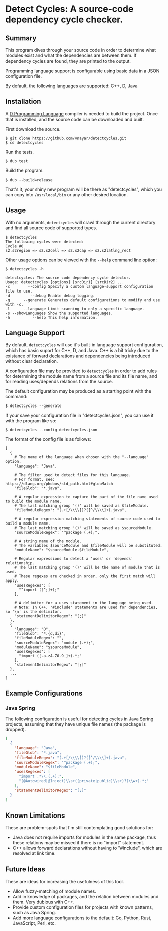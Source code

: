 # Detect Cycles: A source-code dependency cycle checker.

## Summary

This program dives through your source code in order to determine what modules exist
and what the dependencies are between them. If dependency cycles are found, they are
printed to the output.

Programming language support is configurable using basic data in a JSON configuration file.

By default, the following languages are supported:  C++, D, Java

## Installation

A [D Programming Language](https://dlang.org/download.html) compiler is needed to build the
project. Once that is installed, and the source code can be downloaded and built.

First download the source.

```shell
$ git clone https://github.com/vnayar/detectcycles.git
$ cd detectcycles
```

Run the tests.
```shell
$ dub test
```

Build the program.
```shell
$ dub --build=release
```

That's it, your shiny new program will be there as "detectcycles", which you can copy into
`/usr/local/bin` or any other desired location.

## Usage

With no arguments, `detectcycles` will crawl through the current directory and find all
source code of supported types.

```shell
$ detectcycles
The following cycles were detected:
Cycle #0
s2.s2region => s2.s2cell => s2.s2cap => s2.s2latlng_rect
```

Other usage options can be viewed with the `--help` command line option:

```shell
$ detectcycles -h

detectcycles: The source code dependency cycle detector.
Usage: detectcycles [options] [srcDir1] [srcDir2] ...
-c        --config Specify a custom language-support configuration file to use.
-d         --debug Enable debug logging.
-g      --generate Generates default configurations to modify and use with -c.
-l      --language Limit scanning to only a specific language.
-s --showLanguages Show the supported languages.
-h          --help This help information.
```

## Language Support

By default, `detectcycles` will use it's built-in language support configuration, which has
basic suport for C++, D, and Java. C++ is a bit tricky due to the existance of forward
declarations and dependencies being introduced without clear declaration.

A configuration file may be provided to `detectcycles` in order to add rules for determining
the module name from a source file and its file name, and for reading uses/depends relations
from the source.

The default configuration may be produced as a starting point with the command:
```shell
$ detectcycles --generate
```

If your save your configuration file in "detectcycles.json", you can use it with the program
like so:
```shell
$ detectcycles --config detectcycles.json
```

The format of the config file is as follows:
```
[
  {
    # The name of the language when chosen with the "--language" option.
    "language": "Java",

    # The filter used to detect files for this language.
    # For format, see: https://dlang.org/phobos/std_path.html#globMatch
    "fileGlob": "*.java",

    # A regular expression to capture the part of the file name used to build the module name.
    # The last matching group '()' will be saved as $fileModule.
    "fileModuleRegex": "(.+[/\\\\])?([^/\\\\]+).java",

    # A regular expression matching statements of source code used to build a module name.
    # The last matching group '()' will be saved as $sourceModule.
    "sourceModuleRegex": "^package (.+);",

    # A string name of the module.
    # The variables $sourceModule and $fileModule will be substituted.
    "moduleName": "$sourceModule.$fileModule",

    # Regular expressions to detect a 'uses' or 'depends' relationship.
    # The last matching group '()' will be the name of module that is used.
    # These regexes are checked in order, only the first match will apply.
    "usesRegexes": [
      "^import ([^;]+);"
    ],

    # A delimitor for a uses statement in the language being used.
    # Note: In C++, '#include' statements are used for dependencies, so '\n' is the delimitor.
    "statementDelimitorRegex": "[;]"
  },
  {
    "language": "D",
    "fileGlob": "*.{d,di}",
    "fileModuleRegex": "",
    "sourceModuleRegex": "module (.+);",
    "moduleName": "$sourceModule",
    "usesRegexes": [
      "import ([.a-zA-Z0-9_]+).*;"
    ],
    "statementDelimitorRegex": "[;]"
  },
  ...
]
```

## Example Configurations

### Java Spring

The following configuration is useful for detecting cycles in Java Spring projects, assuming that
they have unique file names (the package is dropped).

```json
[
  {
    "language": "Java",
    "fileGlob": "*.java",
    "fileModuleRegex": "(.+[/\\\\])?([^/\\\\]+).java",
    "sourceModuleRegex": "^package (.+);",
    "moduleName": "$fileModule",
    "usesRegexes": [
      "import .*\\.(.+);",
      "(@Autowired|@Inject)\\s+((private|public)\\s+)?(\\w+).*;"
    ],
    "statementDelimitorRegex": "[;]"
  }
]
```

## Known Limitations

These are problem-spots that I'm still contemplating good solutions for:
* Java does not require imports for modules in the same package, thus these relations may be missed
  if there is no "import" statement.
* C++ allows forward declarations without having to "#include", which are resolved at link time.

## Future Ideas

These are ideas for increasing the usefulness of this tool.
* Allow fuzzy-matching of module names.
* Add in knowledge of packages, and the relation between modules and them. Very dubious with C++.
* Provide custom configuration files for projects with known patterns, such as Java Spring.
* Add more language configurations to the default: Go, Python, Rust, JavaScript, Perl, etc.

